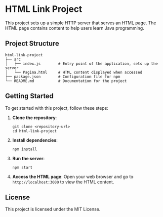 # HTML Link Project

This project sets up a simple HTTP server that serves an HTML page. The HTML page contains content to help users learn Java programming.

## Project Structure

```
html-link-project
├── src
│   ├── index.js        # Entry point of the application, sets up the server
│   └── Pagina.html     # HTML content displayed when accessed
├── package.json        # Configuration file for npm
└── README.md           # Documentation for the project
```

## Getting Started

To get started with this project, follow these steps:

1. **Clone the repository**:
   ```
   git clone <repository-url>
   cd html-link-project
   ```

2. **Install dependencies**:
   ```
   npm install
   ```

3. **Run the server**:
   ```
   npm start
   ```

4. **Access the HTML page**:
   Open your web browser and go to `http://localhost:3000` to view the HTML content.

## License

This project is licensed under the MIT License.